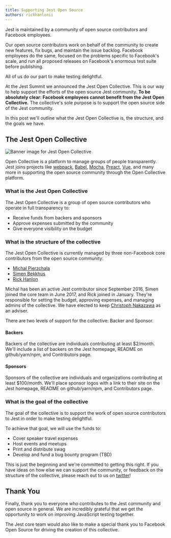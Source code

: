 ```yaml
---
title: Supporting Jest Open Source
authors: rickhanlonii
---
```


Jest is maintained by a community of open source contributors and Facebook employees.

Our open source contributors work on behalf of the community to create new features, fix bugs, and maintain the issue backlog. Facebook employees do the same, focused on the problems specific to Facebook's scale, and run all proposed releases on Facebook's enormous test suite before publishing.

All of us do our part to make testing delightful.

At the Jest Summit we announced the Jest Open Collective. This is our way to help support the efforts of the open source Jest community. **To be absolutely clear: Facebook employees cannot benefit from the Jest Open Collective.** The collective's sole purpose is to support the open source side of the Jest community.

In this post we'll outline what the Jest Open Collective is, the structure, and the goals we have.

<!--truncate-->

## The Jest Open Collective

![Banner image for Jest Open Collective](/img/blog/collective.png)

Open Collective is a platform to manage groups of people transparently. Jest joins projects like [webpack](https://opencollective.com/webpack), [Babel](https://opencollective.com/babel), [Mocha](https://opencollective.com/mochajs), [Preact](https://opencollective.com/preact), [Vue](https://opencollective.com/vuejs), and many more in supporting the open source community through the Open Collective platform.

### What is the Jest Open Collective

The Jest Open Collective is a group of open source contributors who operate in full transparency to:

- Receive funds from backers and sponsors
- Approve expenses submitted by the community
- Give everyone visibility on the budget

### What is the structure of the collective

The Jest Open Collective is currently managed by three non-Facebook core contributors from the open source community:

- [Michal Pierzchala](https://twitter.com/thymikee)
- [Simen Bekkhus](https://github.com/simenb)
- [Rick Hanlon](https://twitter.com/rickhanlonii)

Michal has been an active Jest contributor since September 2016, Simen joined the core team in June 2017, and Rick joined in January. They're responsible for setting the budget, approving expenses, and managing admins of the collective. We have elected to keep [Christoph Nakazawa](https://twitter.com/cpojer) as an adviser.

There are two levels of support for the collective: Backer and Sponsor.

#### Backers

Backers of the collective are individuals contributing at least $2/month. We'll include a list of backers on the Jest homepage, README on github/yarn/npm, and Contributors page.

#### Sponsors

Sponsors of the collective are individuals and organizations contributing at least $100/month. We'll place sponsor logos with a link to their site on the Jest homepage, README on github/yarn/npm, and Contributors page.

### What is the goal of the collective

The goal of the collective is to support the work of open source contributors to Jest in order to make testing delightful.

To achieve that goal, we will use the funds to:

- Cover speaker travel expenses
- Host events and meetups
- Print and distribute swag
- Develop and fund a bug bounty program (TBD)

This is just the beginning and we're committed to getting this right. If you have ideas on how else we can support the community, or feedback on the structure of the collective, please reach out to us on [twitter](https://twitter.com/jestjs_)!

## Thank You

Finally, thank you to everyone who contributes to the Jest community and open source in general. We are incredibly grateful that we get the opportunity to work on improving JavaScript testing together.

The Jest core team would also like to make a special thank you to Facebook Open Source for driving the creation of this collective.
